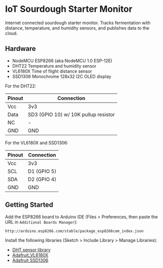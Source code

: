 # IoT Sourdough Starter Monitor

Internet connected sourdough starter monitor. Tracks fermentation with distance, temperature, and humidity sensors, and publishes data to the cloud.

## Hardware

- NodeMCU ESP8266 (aka NodeMCU 1.0 ESP-12E)
- DHT22 Temperature and humidity sensor
- VL6180X Time of flight distance sensor
- SSD1306 Monochrome 128x32 I2C OLED display

For the DHT22:

| Pinout | Connection |
|---|---|
| Vcc | 3v3 |
| Data | SD3 (GPIO 10) w/ 10K pullup resistor |
| NC | - |
| GND | GND |

For the VL6180X and SSD1306:

| Pinout | Connection |
|---|---|
| Vcc | 3v3 |
| SCL | D1 (GPIO 5) |
| SDA | D2 (GPIO 4) |
| GND | GND |

## Getting Started

Add the ESP8266 board to Arduino IDE (Files > Preferences, then paste the URL in `Additional Boards Manager`):

```
http://arduino.esp8266.com/stable/package_esp8266com_index.json
```

Install the following libraries (Sketch > Include Library > Manage Libraries):

- [DHT sensor library](https://github.com/adafruit/DHT-sensor-library)
- [Adafruit_VL6180X](https://github.com/adafruit/Adafruit_VL6180X)
- [Adafruit SSD1306](https://github.com/adafruit/Adafruit_SSD1306)
